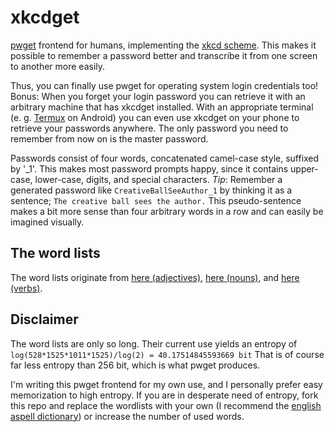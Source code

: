 # xkcdget
[pwget](https://github.com/majewsky/pwget) frontend for humans, implementing the [xkcd scheme](https://xkcd.com/936/).
This makes it possible to remember a password better and transcribe it from one screen to another more easily.

Thus, you can finally use pwget for operating system login credentials too! Bonus: When you forget your login password you can retrieve it with an arbitrary machine that has xkcdget installed. With an appropriate terminal (e.&nbsp;g. [Termux](https://termux.com/) on Android) you can even use xkcdget on your phone to retrieve your passwords anywhere.
The only password you need to remember from now on is the master password.

Passwords consist of four words, concatenated camel-case style, suffixed by '\_1'. This makes most password prompts happy, since it contains upper-case, lower-case, digits, and special characters.
*Tip*: Remember a generated password like `CreativeBallSeeAuthor_1` by thinking it as a sentence; `The creative ball sees the author.` This pseudo-sentence makes a bit more sense than four arbitrary words in a row and can easily be imagined visually.

## The word lists

The word lists originate from [here (adjectives)](http://www.talkenglish.com/vocabulary/top-500-adjectives.aspx), [here (nouns)](http://www.talkenglish.com/vocabulary/top-1500-nouns.aspx), and [here (verbs)](http://www.talkenglish.com/vocabulary/top-1000-verbs.aspx).

## Disclaimer

The word lists are only so long. Their current use yields an entropy of `log(528*1525*1011*1525)/log(2) = 40.17514845593669 bit`
That is of course far less entropy than 256 bit, which is what pwget produces.

I'm writing this pwget frontend for my own use, and I personally prefer easy memorization to high entropy.
If you are in desperate need of entropy, fork this repo and replace the wordlists with your own (I recommend the [english aspell dictionary](http://ftp.gnu.org/gnu/aspell/dict/0index.html)) or increase the number of used words.

